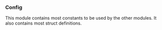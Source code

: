 ### Config

This module contains most constants to be used by the other modules. It also contains most struct definitions. 
